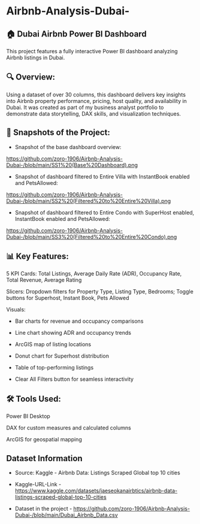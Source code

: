 # Airbnb-Analysis-Dubai-
## 🏠 Dubai Airbnb Power BI Dashboard
This project features a fully interactive Power BI dashboard analyzing Airbnb listings in Dubai.

## 🔍 Overview:
Using a dataset of over 30 columns, this dashboard delivers key insights into Airbnb property performance, pricing, host quality, and availability in Dubai. It was created as part of my business analyst portfolio to demonstrate data storytelling, DAX skills, and visualization techniques.

## 📸 Snapshots of the Project:

- Snapshot of the base dashboard overview:

https://github.com/zoro-1906/Airbnb-Analysis-Dubai-/blob/main/SS1%20(Base%20Dashboard).png

- Snapshot of dashboard filtered to Entire Villa with InstantBook enabled and PetsAllowed:

https://github.com/zoro-1906/Airbnb-Analysis-Dubai-/blob/main/SS2%20(Filtered%20to%20Entire%20Villa).png

- Snapshot of dashboard filtered to Entire Condo with SuperHost enabled, InstantBook enabled and PetsAllowed:

https://github.com/zoro-1906/Airbnb-Analysis-Dubai-/blob/main/SS3%20(Filtered%20to%20Entire%20Condo).png

## 📊 Key Features:
5 KPI Cards: Total Listings, Average Daily Rate (ADR), Occupancy Rate, Total Revenue, Average Rating

Slicers: Dropdown filters for Property Type, Listing Type, Bedrooms; Toggle buttons for Superhost, Instant Book, Pets Allowed

Visuals:

- Bar charts for revenue and occupancy comparisons

- Line chart showing ADR and occupancy trends

- ArcGIS map of listing locations

- Donut chart for Superhost distribution

- Table of top-performing listings

- Clear All Filters button for seamless interactivity

## 🛠️ Tools Used:
Power BI Desktop

DAX for custom measures and calculated columns

ArcGIS for geospatial mapping

## Dataset Information

- Source: Kaggle - Airbnb Data: Listings Scraped Global top 10 cities
- Kaggle-URL-Link - https://www.kaggle.com/datasets/jaeseokanairbtics/airbnb-data-listings-scraped-global-top-10-cities

- Dataset in the project - https://github.com/zoro-1906/Airbnb-Analysis-Dubai-/blob/main/Dubai_Airbnb_Data.csv

